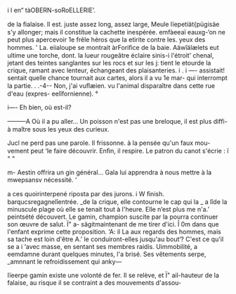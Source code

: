  
 
 

   
  
  
 
 

i  l en“ tàOBERN-soRoELLERIE’.

 de la ﬁalaise. Il est. juste assez long, assez large,
Meule lïepetiät{pügisäe s'y allonger; mais il constitue la cachette inespérée.
 emfàeeaï  eauxg-‘on ne peut plus apercevoir 1e frêle héros que la
  etirite contre les. yeux des hommes. '
   La. eiialoupe se montrait àrForiﬁce de la baie.
Aäwîälælets eut ultime une torche, dont. la lueur rougeâtre éclaire sinis-i
  l'étroit’ chenal, jetant des teintes sanglantes sur les rocs et sur les
j:   tient le etourde la crique, ramant avec lenteur, échangeant des
plaisanteries. i
. i —- assistait! sentait quelle chance tournait aux cartes, alors il a vu 1e mar-
 qui interrompt la partie.
. .-4-- Non, j'ai vuﬂæien. vu l'animal disparaître dans cette rue d'eau (expres-
 eelîfornienne). °

i—- Eh bien, où est-il?

———A Où il a pu aller... Un poisson n'est pas une breloque, il est plus difﬁ-
 à maître sous les yeux des curieux.

Jucl ne perd pas une parole. Il frissonne. à la pensée qu'un faux mou-
vement peut ‘le faire découvrir. Enﬁn, il respire. Le patron du canot
s'écrie : ï " "

m- Aestin offrira un gin général... Gala lui apprendra à nous mettre à la
mwepsansv nécessité. ‘

a    ces quoirinterpené riposta par des jurons.
i W ﬁnish. barqucsregagnelîentrée. _de la crique, elle contourne le cap qui la
_ a  lîde la minuscule plage où elle se tenait tout à l'heure. Elle n’est plus
  me n'a.’ peintsété découvert. Le gamin, champion suscite par la
  pourra continuer son œuvre de salut.
Ï" a-  sägitmaintenant de me tirer d'ici.
Î  0m dans   que l'enfant exprime cette proposition.
‘A: il La  aux regards des hommes, mais sa tache est loin d'être
  A.’   le conduiront-elles jusqu'au bout‘? C'est ce qu'il se
 a i ‘avec masse, en sentant ses membres raidis. Uimmobilité, a
 eemdamne durant quelques minutes, l'a brisé. Ses vêtements
   serpe, _amnnant le refroidissement qui anky—

  
  
 
    
 
 
 
 
 
   

 

Iïeerpe  gamin existe une volonté de fer. Il se relève, et
Ï"  ail-hauteur de la falaise, au risque
  il se contraint a des mouvements d'assou-

 

 

